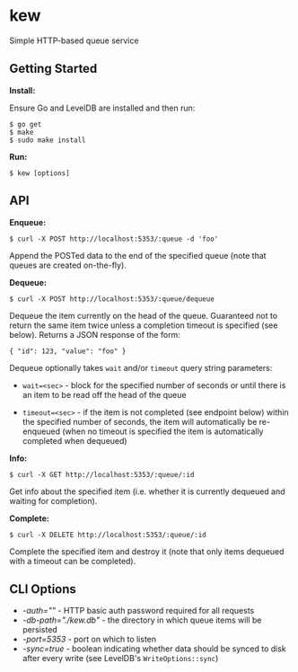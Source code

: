 # kew

Simple HTTP-based queue service

## Getting Started

**Install:**

Ensure Go and LevelDB are installed and then run:

    $ go get
    $ make
    $ sudo make install

**Run:**

    $ kew [options]

## API

**Enqueue:**

    $ curl -X POST http://localhost:5353/:queue -d 'foo'

Append the POSTed data to the end of the specified queue (note that queues are created on-the-fly).

**Dequeue:**

    $ curl -X POST http://localhost:5353/:queue/dequeue

Dequeue the item currently on the head of the queue.  Guaranteed not to return the same item twice unless a completion timeout is specified (see below).  Returns a JSON response of the form:

    { "id": 123, "value": "foo" }

Dequeue optionally takes `wait` and/or `timeout` query string parameters:

* `wait=<sec>` - block for the specified number of seconds or until there is an item to be read
off the head of the queue

* `timeout=<sec>` - if the item is not completed (see endpoint below) within the specified number of seconds, the item will automatically be re-enqueued (when no timeout is specified the item is automatically completed when dequeued)

**Info:**

    $ curl -X GET http://localhost:5353/:queue/:id

Get info about the specified item (i.e. whether it is currently dequeued and waiting for completion).

**Complete:**

    $ curl -X DELETE http://localhost:5353/:queue/:id

Complete the specified item and destroy it (note that only items dequeued with a timeout can be completed).

## CLI Options

* *-auth=""* - HTTP basic auth password required for all requests
* *-db-path="./kew.db"* - the directory in which queue items will be persisted
* *-port=5353* - port on which to listen
* *-sync=true* - boolean indicating whether data should be synced to disk after every write (see LevelDB's `WriteOptions::sync`)